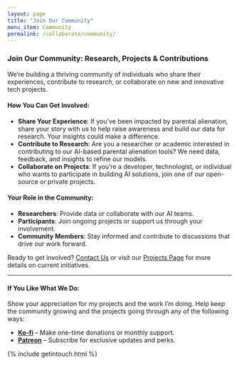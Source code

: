 ```yaml
---
layout: page
title: "Join Our Community"
menu_item: Community
permalink: /collaborate/community/
---
```


### Join Our Community: Research, Projects & Contributions

We’re building a thriving community of individuals who share their experiences, contribute to research, or collaborate on new and innovative tech projects.

#### How You Can Get Involved:
- **Share Your Experience**: If you’ve been impacted by parental alienation, share your story with us to help raise awareness and build our data for research. Your insights could make a difference.
- **Contribute to Research**: Are you a researcher or academic interested in contributing to our AI-based parental alienation tools? We need data, feedback, and insights to refine our models.
- **Collaborate on Projects**: If you’re a developer, technologist, or individual who wants to participate in building AI solutions, join one of our open-source or private projects.

#### Your Role in the Community:
- **Researchers**: Provide data or collaborate with our AI teams.
- **Participants**: Join ongoing projects or support us through your involvement.
- **Community Members**: Stay informed and contribute to discussions that drive our work forward.

Ready to get involved? [Contact Us](/contact) or visit our [Projects Page](/projects) for more details on current initiatives.

---

#### If You Like What We Do:
Show your appreciation for my projects and the work I’m doing. Help keep the community growing and the projects going through any of the following ways:

- **[Ko-fi](https://ko-fi.com/unixwzrd)** – Make one-time donations or monthly support.
- **[Patreon](https://patreon.com/unixwzrd)** – Subscribe for exclusive updates and perks.

{% include getintouch.html %}